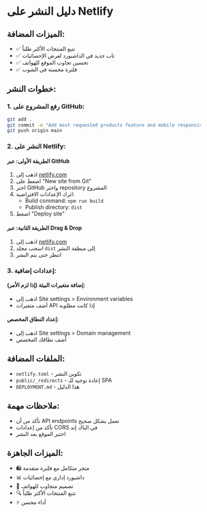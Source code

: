 # دليل النشر على Netlify

## الميزات المضافة:

- ✅ تتبع المنتجات الأكثر طلباً
- ✅ تاب جديد في الداشبورد لعرض الإحصائيات
- ✅ تحسين تجاوب الموقع للهواتف
- ✅ فلترة محسنة في الشوب

## خطوات النشر:

### 1. رفع المشروع على GitHub:

```bash
git add .
git commit -m "Add most requested products feature and mobile responsiveness"
git push origin main
```

### 2. النشر على Netlify:

#### الطريقة الأولى: عبر GitHub

1. اذهب إلى [netlify.com](https://netlify.com)
2. اضغط على "New site from Git"
3. اختر GitHub واختر repository المشروع
4. اترك الإعدادات الافتراضية:
   - Build command: `npm run build`
   - Publish directory: `dist`
5. اضغط "Deploy site"

#### الطريقة الثانية: عبر Drag & Drop

1. اذهب إلى [netlify.com](https://netlify.com)
2. اسحب مجلد `dist` إلى منطقة النشر
3. انتظر حتى يتم النشر

### 3. إعدادات إضافية:

#### إضافة متغيرات البيئة (إذا لزم الأمر):

- اذهب إلى Site settings > Environment variables
- أضف متغيرات API إذا كانت مطلوبة

#### إعداد النطاق المخصص:

- اذهب إلى Site settings > Domain management
- أضف نطاقك المخصص

## الملفات المضافة:

- `netlify.toml` - تكوين النشر
- `public/_redirects` - إعادة توجيه للـ SPA
- `DEPLOYMENT.md` - هذا الدليل

## ملاحظات مهمة:

- تأكد من أن API endpoints تعمل بشكل صحيح
- تأكد من إعدادات CORS في الباك إند
- اختبر الموقع بعد النشر

## الميزات الجاهزة:

- 🛍️ متجر متكامل مع فلترة متقدمة
- 📊 داشبورد إداري مع إحصائيات
- 📱 تصميم متجاوب للهواتف
- 🔍 تتبع المنتجات الأكثر طلباً
- ⚡ أداء محسن
